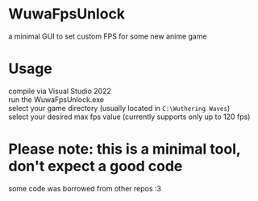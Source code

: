 # WuwaFpsUnlock
 a minimal GUI to set custom FPS for some new anime game

# Usage
 compile via Visual Studio 2022\
 run the WuwaFpsUnlock.exe\
 select your game directory (usually located in `C:\Wuthering Waves`)\
 select your desired max fps value (currently supports only up to 120 fps)

# Please note: this is a minimal tool, don't expect a good code
 some code was borrowed from other repos :3
